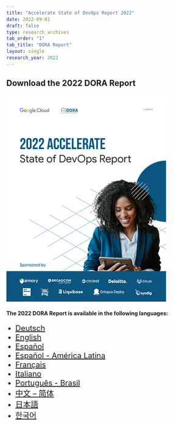 ```yaml
---
title: "Accelerate State of DevOps Report 2022"
date: 2022-09-01
draft: false
type: research_archives
tab_order: "1"
tab_title: "DORA Report"
layout: single
research_year: 2022
---
```

## Download the 2022 DORA Report

<grid class="border_none" style="margin-top:1rem;">
<item>

[![Accelerate State of DevOps Report 2022](2022-dora-accelerate-state-of-devops-report.png)](2022-dora-accelerate-state-of-devops-report.pdf)

</item>
<item>

#### The 2022 DORA Report is available in the following languages:

<ul>
    <li style="font-size:1.25rem;"><a href="2022-dora-accelerate-state-of-devops-report-de.pdf" target="_blank">Deutsch</a></li>
    <li style="font-size:1.25rem;"><a href="2022-dora-accelerate-state-of-devops-report.pdf" target="_blank">English</a></li>
    <li style="font-size:1.25rem;"><a href="2022-dora-accelerate-state-of-devops-report-es.pdf" target="_blank">Español</a></li>
    <li style="font-size:1.25rem;"><a href="2022-dora-accelerate-state-of-devops-report-es419.pdf" target="_blank">Español - América Latina</a></li>
    <li style="font-size:1.25rem;"><a href="2022-dora-accelerate-state-of-devops-report-fr.pdf" target="_blank">Français</a></li>
    <li style="font-size:1.25rem;"><a href="2022-dora-accelerate-state-of-devops-report-it.pdf" target="_blank">Italiano</a></li>
    <li style="font-size:1.25rem;"><a href="2022-dora-accelerate-state-of-devops-report-port-br-bma.pdf" target="_blank">Português - Brasil</a></li>
    <li style="font-size:1.25rem;"><a href="2022-dora-accelerate-state-of-devops-report-zh-cn.pdf" target="_blank">中文 – 简体</a></li>
    <li style="font-size:1.25rem;"><a href="2022-dora-accelerate-state-of-devops-report-ja.pdf" target="_blank">日本語</a></li>
    <li style="font-size:1.25rem;"><a href="2022-dora-accelerate-state-of-devops-report-ko.pdf" target="_blank">한국어</a></li>
</ul>

</item>
</grid>